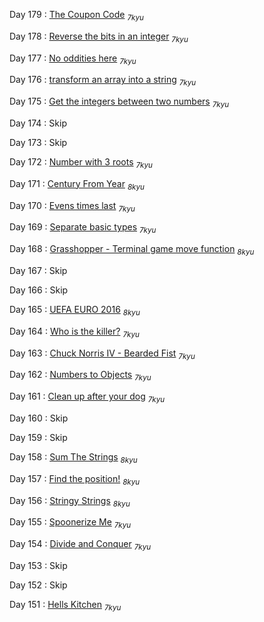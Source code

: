 Day 179 : [The Coupon Code](https://www.codewars.com/kata/539de388a540db7fec000642/) <sub>_7kyu_</sub>

Day 178 : [Reverse the bits in an integer](https://www.codewars.com/kata/5959ec605595565f5c00002b) <sub>_7kyu_</sub>

Day 177 : [No oddities here](https://www.codewars.com/kata/51fd6bc82bc150b28e0000ce/) <sub>_7kyu_</sub>

Day 176 : [transform an array into a string](https://www.codewars.com/kata/59a602dc57019008d900004e/) <sub>_7kyu_</sub>

Day 175 : [Get the integers between two numbers]() <sub>_7kyu_</sub>

Day 174 : Skip

Day 173 : Skip

Day 172 : [Number with 3 roots](https://www.codewars.com/kata/5932c94f6aa4d1d786000028) <sub>_7kyu_</sub>

Day 171 : [Century From Year](https://www.codewars.com/kata/5a3fe3dde1ce0e8ed6000097) <sub>_8kyu_</sub>

Day 170 : [Evens times last](https://www.codewars.com/kata/5a1a9e5032b8b98477000004/) <sub>_7kyu_</sub>

Day 169 : [Separate basic types](https://www.codewars.com/kata/60113ded99cef9000e309be3/) <sub>_7kyu_</sub>

Day 168 : [Grasshopper - Terminal game move function](https://www.codewars.com/kata/563a631f7cbbc236cf0000c2/) <sub>_8kyu_</sub>

Day 167 : Skip

Day 166 : Skip

Day 165 : [UEFA EURO 2016]() <sub>_8kyu_</sub>

Day 164 : [Who is the killer?](https://www.codewars.com/kata/5f709c8fb0d88300292a7a9d/) <sub>_7kyu_</sub>

Day 163 : [Chuck Norris IV - Bearded Fist](https://www.codewars.com/kata/57066708cb7293901a0013a1) <sub>_7kyu_</sub>

Day 162 : [Numbers to Objects](https://www.codewars.com/kata/57ced2c1c6fdc22123000316) <sub>_7kyu_</sub>

Day 161 : [Clean up after your dog](https://www.codewars.com/kata/57faa6ff9610ce181b000028/) <sub>_7kyu_</sub>

Day 160 : Skip

Day 159 : Skip

Day 158 : [Sum The Strings](https://www.codewars.com/kata/5966e33c4e686b508700002d/) <sub>_8kyu_</sub>

Day 157 : [Find the position!](https://www.codewars.com/kata/5808e2006b65bff35500008f/) <sub>_8kyu_</sub>

Day 156 : [Stringy Strings](https://www.codewars.com/kata/563b74ddd19a3ad462000054/) <sub>_8kyu_</sub>

Day 155 : [Spoonerize Me](https://www.codewars.com/kata/56b8903933dbe5831e000c76/) <sub>_7kyu_</sub>

Day 154 : [Divide and Conquer](https://www.codewars.com/kata/57eaec5608fed543d6000021/) <sub>_7kyu_</sub>

Day 153 : Skip

Day 152 : Skip

Day 151 : [Hells Kitchen](https://www.codewars.com/kata/57d1f36705c186d018000813/) <sub>_7kyu_</sub>
